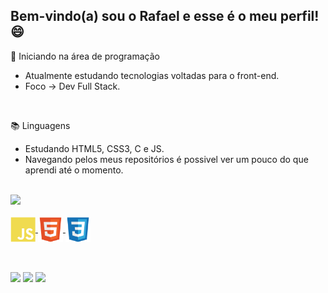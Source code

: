 ## Bem-vindo(a) sou o Rafael e esse é o meu perfil! 😄

🎯 Iniciando na área de programação <br>
- Atualmente estudando tecnologias voltadas para o front-end.<br>
- Foco -> Dev Full Stack.
<br>

📚 Linguagens <br>
- Estudando HTML5, CSS3, C e JS. <br>
- Navegando pelos meus repositórios é possivel ver um pouco do que aprendi até o momento. <br>
<br>

 <div>
   <a href="https://github.com/rafacelos">
   <img height="180em" src="https://github-readme-stats.vercel.app/api?username=rafacelos&show_icons=true&theme=tokyonight&include_all_commits=true&count_private=true"/> <br>
</div>
  
  <div ><br>
  <img align="center" height ="40" alt="Js" src="https://raw.githubusercontent.com/devicons/devicon/master/icons/javascript/javascript-plain.svg">
  <img align="center" height ="40" alt="HTML" src="https://raw.githubusercontent.com/devicons/devicon/master/icons/html5/html5-original.svg">
  <img align="center" height ="40" alt="CSS" src="https://raw.githubusercontent.com/devicons/devicon/master/icons/css3/css3-original.svg">
</div><br>

<br>
<div> 

  <a href = "mailto:rafa.celos.dev@gmail.com"><img src="https://img.shields.io/badge/-Gmail-%23333?style=for-the-badge&logo=gmail&logoColor=white" target="_blank"></a>
  <a href="www.linkedin.com/in/rafaeloliveiradev" target="_blank"><img src="https://img.shields.io/badge/-LinkedIn-%230077B5?style=for-the-badge&logo=linkedin&logoColor=white" target="_blank"></a>
  <a href="#" target="_blank"><img src="https://img.shields.io/badge/-Portf%C3%B3lio-brown?style=for-the-badge&logo=true" target="_blank"></a>
</div>
